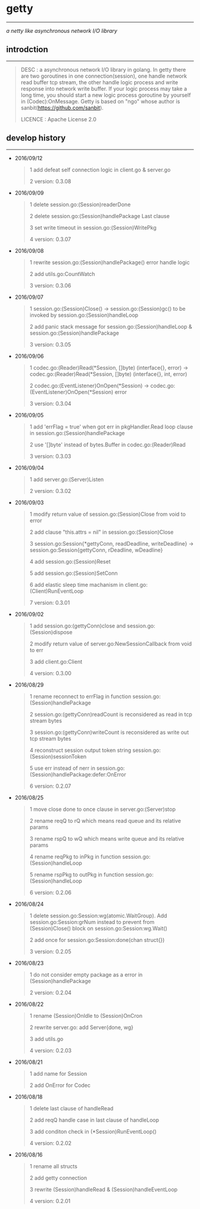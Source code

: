 # getty #
---
 *a netty like asynchronous network I/O library*

## introdction ##
---
> DESC       : a asynchronous network I/O library in golang. In getty there are two goroutines in one connection(session), one handle network read buffer tcp stream, the other handle logic process and write response into network write buffer. If your logic process may take a long time, you should start a new logic process goroutine by yourself in (Codec):OnMessage. Getty is based on "ngo" whose author is sanbit(https://github.com/sanbit).
>
> LICENCE    : Apache License 2.0

## develop history ##
---

- 2016/09/12
	> 1 add defeat self connection logic in client.go & server.go
    >
    > 2 version: 0.3.08

- 2016/09/09
	> 1 delete session.go:(Session)readerDone
    >
    > 2 delete session.go:(Session)handlePackage Last clause
    >
    > 3 set write timeout in session.go:(Session)WritePkg
    >
    > 4 version: 0.3.07

- 2016/09/08
	> 1 rewrite session.go:(Session)handlePackage() error handle logic
    >
    > 2 add utils.go:CountWatch
    >
    > 3 version: 0.3.06

- 2016/09/07
	> 1 session.go:(Session)Close() -> session.go:(Session)gc() to be invoked by session.go:(Session)handleLoop
    >
    > 2 add panic stack message for session.go:(Session)handleLoop & session.go:(Session)handlePackage
    >
    > 3 version: 0.3.05

- 2016/09/06
	> 1 codec.go:(Reader)Read(*Session, []byte) (interface{}, error)  -> codec.go:(Reader)Read(*Session, []byte) (interface{}, int, error)
	>
    > 2 codec.go:(EventListener)OnOpen(*Session) -> codec.go:(EventListener)OnOpen(*Session) error
	>
    > 3 version: 0.3.04

- 2016/09/05
	> 1 add 'errFlag = true' when got err in pkgHandler.Read loop clause in session.go:(Session)handlePackage
	>
    > 2 use '[]byte' instead of bytes.Buffer in codec.go:(Reader)Read
	>
    > 3 version: 0.3.03

- 2016/09/04
	> 1 add server.go:(Server)Listen
	>
    > 2 version: 0.3.02

- 2016/09/03
	> 1 modify return value of session.go:(Session)Close from void to error
	>
    > 2 add clause "this.attrs = nil" in session.go:(Session)Close
	>
    > 3 session.go:Session{*gettyConn, readDeadline, writeDeadline} -> session.go:Session{gettyConn, rDeadline, wDeadline}
	>
    > 4 add session.go:(Session)Reset
    >
    > 5 add session.go:(Session)SetConn
    >
    > 6 add elastic sleep time machanism in client.go:(Client)RunEventLoop
    >
    > 7 version: 0.3.01

- 2016/09/02
	> 1 add session.go:(gettyConn)close and session.go:(Session)dispose
	>
    > 2 modify return value of server.go:NewSessionCallback from void to err
	>
    > 3 add client.go:Client
    >
    > 4 version: 0.3.00

- 2016/08/29
	> 1 rename reconnect to errFlag in function session.go:(Session)handlePackage
	>
    > 2 session.go:(gettyConn)readCount is reconsidered as read in tcp stream bytes
	>
    > 3 session.go:(gettyConn)writeCount is reconsidered as write out tcp stream bytes
	>
    > 4 reconstruct session output token string session.go:(Session)sessionToken
	>
    > 5 use err instead of nerr in session.go:(Session)handlePackage:defer:OnError
	>
   	> 6 version: 0.2.07

- 2016/08/25
	> 1 move close done to once clause in server.go:(Server)stop
	>
	> 2 rename reqQ to rQ which means read queue and its relative params
	>
	> 3 rename rspQ to wQ which means write queue and its relative params
	>
	> 4 rename reqPkg to inPkg in function session.go:(Session)handleLoop
	>
	> 5 rename rspPkg to outPkg in function session.go:(Session)handleLoop
	>
	> 6 version: 0.2.06

- 2016/08/24
	> 1 delete session.go:Session:wg(atomic.WaitGroup). Add session.go:Session:grNum instead to prevent from  (Session)Close() block on session.go:Session:wg.Wait()
	>
	> 2 add once for session.go:Session:done(chan struct{})
	>
	> 3 version: 0.2.05

- 2016/08/23
	> 1 do not consider empty package as a error in (Session)handlePackage
	>
	> 2 version: 0.2.04

- 2016/08/22
	> 1 rename (Session)OnIdle to (Session)OnCron
	>
	> 2 rewrite server.go: add Server{done, wg}
	>
	> 3 add utils.go
	>
	> 4 version: 0.2.03

- 2016/08/21
	> 1 add name for Session
	>
	> 2 add OnError for Codec

- 2016/08/18
	> 1 delete last clause of handleRead
	>
	> 2 add reqQ handle case in last clause of handleLoop
	>
	> 3 add conditon check in (*Session)RunEventLoop()
	>
	> 4 version: 0.2.02

- 2016/08/16
	> 1 rename all structs
	>
	> 2 add getty connection
	>
	> 3 rewrite (Session)handleRead & (Session)handleEventLoop
	>
	> 4 version: 0.2.01
